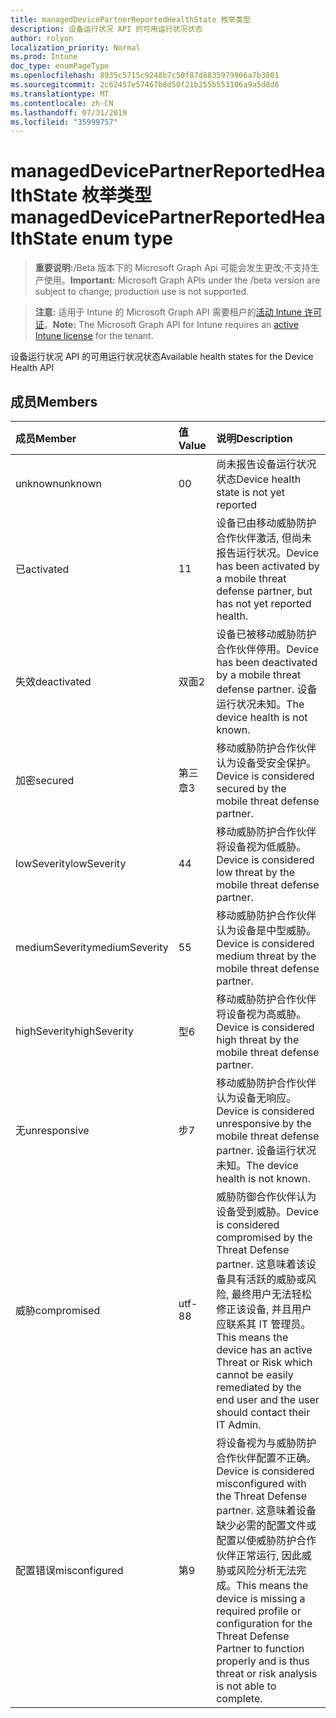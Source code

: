 ```yaml
---
title: managedDevicePartnerReportedHealthState 枚举类型
description: 设备运行状况 API 的可用运行状况状态
author: rolyon
localization_priority: Normal
ms.prod: Intune
doc_type: enumPageType
ms.openlocfilehash: 8935c5715c9248b7c50f87d8835979906a7b3801
ms.sourcegitcommit: 2c62457e57467b8d50f21b255b553106a9a5d8d6
ms.translationtype: MT
ms.contentlocale: zh-CN
ms.lasthandoff: 07/31/2019
ms.locfileid: "35999757"
---
```

# <a name="manageddevicepartnerreportedhealthstate-enum-type"></a><span data-ttu-id="c4239-103">managedDevicePartnerReportedHealthState 枚举类型</span><span class="sxs-lookup"><span data-stu-id="c4239-103">managedDevicePartnerReportedHealthState enum type</span></span>

> <span data-ttu-id="c4239-104">**重要说明:**/Beta 版本下的 Microsoft Graph Api 可能会发生更改;不支持生产使用。</span><span class="sxs-lookup"><span data-stu-id="c4239-104">**Important:** Microsoft Graph APIs under the /beta version are subject to change; production use is not supported.</span></span>

> <span data-ttu-id="c4239-105">**注意:** 适用于 Intune 的 Microsoft Graph API 需要租户的[活动 Intune 许可证](https://go.microsoft.com/fwlink/?linkid=839381)。</span><span class="sxs-lookup"><span data-stu-id="c4239-105">**Note:** The Microsoft Graph API for Intune requires an [active Intune license](https://go.microsoft.com/fwlink/?linkid=839381) for the tenant.</span></span>

<span data-ttu-id="c4239-106">设备运行状况 API 的可用运行状况状态</span><span class="sxs-lookup"><span data-stu-id="c4239-106">Available health states for the Device Health API</span></span>

## <a name="members"></a><span data-ttu-id="c4239-107">成员</span><span class="sxs-lookup"><span data-stu-id="c4239-107">Members</span></span>
|<span data-ttu-id="c4239-108">成员</span><span class="sxs-lookup"><span data-stu-id="c4239-108">Member</span></span>|<span data-ttu-id="c4239-109">值</span><span class="sxs-lookup"><span data-stu-id="c4239-109">Value</span></span>|<span data-ttu-id="c4239-110">说明</span><span class="sxs-lookup"><span data-stu-id="c4239-110">Description</span></span>|
|:---|:---|:---|
|<span data-ttu-id="c4239-111">unknown</span><span class="sxs-lookup"><span data-stu-id="c4239-111">unknown</span></span>|<span data-ttu-id="c4239-112">0</span><span class="sxs-lookup"><span data-stu-id="c4239-112">0</span></span>|<span data-ttu-id="c4239-113">尚未报告设备运行状况状态</span><span class="sxs-lookup"><span data-stu-id="c4239-113">Device health state is not yet reported</span></span>|
|<span data-ttu-id="c4239-114">已</span><span class="sxs-lookup"><span data-stu-id="c4239-114">activated</span></span>|<span data-ttu-id="c4239-115">1</span><span class="sxs-lookup"><span data-stu-id="c4239-115">1</span></span>|<span data-ttu-id="c4239-116">设备已由移动威胁防护合作伙伴激活, 但尚未报告运行状况。</span><span class="sxs-lookup"><span data-stu-id="c4239-116">Device has been activated by a mobile threat defense partner, but has not yet reported health.</span></span>|
|<span data-ttu-id="c4239-117">失效</span><span class="sxs-lookup"><span data-stu-id="c4239-117">deactivated</span></span>|<span data-ttu-id="c4239-118">双面</span><span class="sxs-lookup"><span data-stu-id="c4239-118">2</span></span>|<span data-ttu-id="c4239-119">设备已被移动威胁防护合作伙伴停用。</span><span class="sxs-lookup"><span data-stu-id="c4239-119">Device has been deactivated by a mobile threat defense partner.</span></span> <span data-ttu-id="c4239-120">设备运行状况未知。</span><span class="sxs-lookup"><span data-stu-id="c4239-120">The device health is not known.</span></span>|
|<span data-ttu-id="c4239-121">加密</span><span class="sxs-lookup"><span data-stu-id="c4239-121">secured</span></span>|<span data-ttu-id="c4239-122">第三章</span><span class="sxs-lookup"><span data-stu-id="c4239-122">3</span></span>|<span data-ttu-id="c4239-123">移动威胁防护合作伙伴认为设备受安全保护。</span><span class="sxs-lookup"><span data-stu-id="c4239-123">Device is considered secured by the mobile threat defense partner.</span></span>|
|<span data-ttu-id="c4239-124">lowSeverity</span><span class="sxs-lookup"><span data-stu-id="c4239-124">lowSeverity</span></span>|<span data-ttu-id="c4239-125">4</span><span class="sxs-lookup"><span data-stu-id="c4239-125">4</span></span>|<span data-ttu-id="c4239-126">移动威胁防护合作伙伴将设备视为低威胁。</span><span class="sxs-lookup"><span data-stu-id="c4239-126">Device is considered low threat by the mobile threat defense partner.</span></span>|
|<span data-ttu-id="c4239-127">mediumSeverity</span><span class="sxs-lookup"><span data-stu-id="c4239-127">mediumSeverity</span></span>|<span data-ttu-id="c4239-128">5</span><span class="sxs-lookup"><span data-stu-id="c4239-128">5</span></span>|<span data-ttu-id="c4239-129">移动威胁防护合作伙伴认为设备是中型威胁。</span><span class="sxs-lookup"><span data-stu-id="c4239-129">Device is considered medium threat by the mobile threat defense partner.</span></span>|
|<span data-ttu-id="c4239-130">highSeverity</span><span class="sxs-lookup"><span data-stu-id="c4239-130">highSeverity</span></span>|<span data-ttu-id="c4239-131">型</span><span class="sxs-lookup"><span data-stu-id="c4239-131">6</span></span>|<span data-ttu-id="c4239-132">移动威胁防护合作伙伴将设备视为高威胁。</span><span class="sxs-lookup"><span data-stu-id="c4239-132">Device is considered high threat by the mobile threat defense partner.</span></span>|
|<span data-ttu-id="c4239-133">无</span><span class="sxs-lookup"><span data-stu-id="c4239-133">unresponsive</span></span>|<span data-ttu-id="c4239-134">步</span><span class="sxs-lookup"><span data-stu-id="c4239-134">7</span></span>|<span data-ttu-id="c4239-135">移动威胁防护合作伙伴认为设备无响应。</span><span class="sxs-lookup"><span data-stu-id="c4239-135">Device is considered unresponsive by the mobile threat defense partner.</span></span> <span data-ttu-id="c4239-136">设备运行状况未知。</span><span class="sxs-lookup"><span data-stu-id="c4239-136">The device health is not known.</span></span>|
|<span data-ttu-id="c4239-137">威胁</span><span class="sxs-lookup"><span data-stu-id="c4239-137">compromised</span></span>|<span data-ttu-id="c4239-138">utf-8</span><span class="sxs-lookup"><span data-stu-id="c4239-138">8</span></span>|<span data-ttu-id="c4239-139">威胁防御合作伙伴认为设备受到威胁。</span><span class="sxs-lookup"><span data-stu-id="c4239-139">Device is considered compromised by the Threat Defense partner.</span></span> <span data-ttu-id="c4239-140">这意味着该设备具有活跃的威胁或风险, 最终用户无法轻松修正该设备, 并且用户应联系其 IT 管理员。</span><span class="sxs-lookup"><span data-stu-id="c4239-140">This means the device has an active Threat or Risk which cannot be easily remediated by the end user and the user should contact their IT Admin.</span></span>|
|<span data-ttu-id="c4239-141">配置错误</span><span class="sxs-lookup"><span data-stu-id="c4239-141">misconfigured</span></span>|<span data-ttu-id="c4239-142">第</span><span class="sxs-lookup"><span data-stu-id="c4239-142">9</span></span>|<span data-ttu-id="c4239-143">将设备视为与威胁防护合作伙伴配置不正确。</span><span class="sxs-lookup"><span data-stu-id="c4239-143">Device is considered misconfigured with the Threat Defense partner.</span></span> <span data-ttu-id="c4239-144">这意味着设备缺少必需的配置文件或配置以使威胁防护合作伙伴正常运行, 因此威胁或风险分析无法完成。</span><span class="sxs-lookup"><span data-stu-id="c4239-144">This means the device is missing a required profile or configuration for the Threat Defense Partner to function properly and is thus threat or risk analysis is not able to complete.</span></span>|





